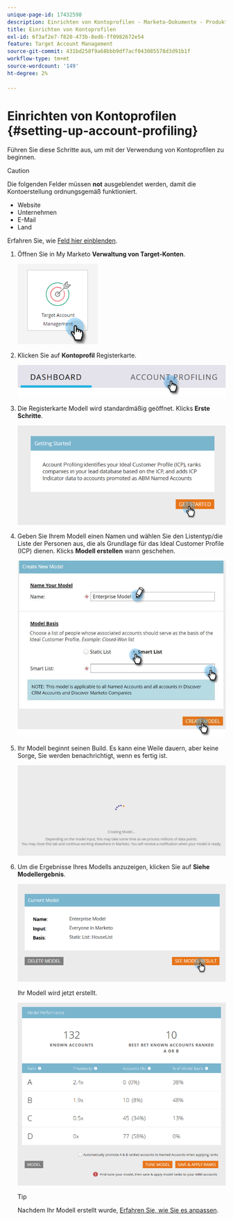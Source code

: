 ```yaml
---
unique-page-id: 17432598
description: Einrichten von Kontoprofilen - Marketo-Dokumente - Produktdokumentation
title: Einrichten von Kontoprofilen
exl-id: 6f3af2e7-f820-473b-8ed6-ff0982672e54
feature: Target Account Management
source-git-commit: 431bd258f9a68bbb9df7acf043085578d3d91b1f
workflow-type: tm+mt
source-wordcount: '149'
ht-degree: 2%

---
```


# Einrichten von Kontoprofilen {#setting-up-account-profiling}

Führen Sie diese Schritte aus, um mit der Verwendung von Kontoprofilen zu beginnen.

>[!CAUTION]
>
>Die folgenden Felder müssen **not** ausgeblendet werden, damit die Kontoerstellung ordnungsgemäß funktioniert.
>
>* Website
>* Unternehmen
>* E-Mail
>* Land
>
>Erfahren Sie, wie [Feld hier einblenden](/help/marketo/product-docs/administration/field-management/hide-and-unhide-a-field.md#unhide-a-field).

1. Öffnen Sie in My Marketo **Verwaltung von Target-Konten**.

   ![](assets/setting-up-account-profiling-1.png)

1. Klicken Sie auf **Kontoprofil** Registerkarte.

   ![](assets/two-1.png)

1. Die Registerkarte Modell wird standardmäßig geöffnet. Klicks **Erste Schritte**.

   ![](assets/three.png)

1. Geben Sie Ihrem Modell einen Namen und wählen Sie den Listentyp/die Liste der Personen aus, die als Grundlage für das Ideal Customer Profile (ICP) dienen. Klicks **Modell erstellen** wann geschehen.

   ![](assets/setting-up-account-profiling-4.png)

1. Ihr Modell beginnt seinen Build. Es kann eine Weile dauern, aber keine Sorge, Sie werden benachrichtigt, wenn es fertig ist.

   ![](assets/five.png)

1. Um die Ergebnisse Ihres Modells anzuzeigen, klicken Sie auf **Siehe Modellergebnis**.

   ![](assets/six.png)

   Ihr Modell wird jetzt erstellt.

   ![](assets/seven.png)

   >[!TIP]
   >
   >Nachdem Ihr Modell erstellt wurde, [Erfahren Sie, wie Sie es anpassen](/help/marketo/product-docs/target-account-management/account-profiling/account-profiling-ranking-and-tuning.md).
